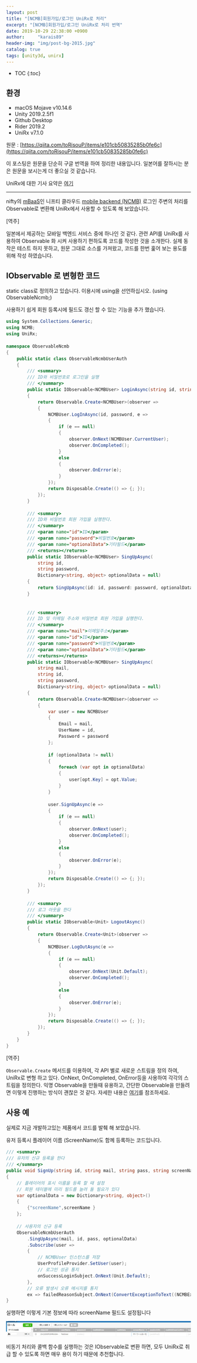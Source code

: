 ```yaml
---
layout: post
title: "[NCMB]회원가입/로그인 UniRx로 처리"
excerpt: "[NCMB]회원가입/로그인 UniRx로 처리 번역"
date: 2019-10-29 22:38:00 +0900
author:     "karais89"
header-img: "img/post-bg-2015.jpg"
catalog: true
tags: [unity3d, unirx]
---
```

* TOC
{:toc}

## 환경

- macOS Mojave v10.14.6
- Unity 2019.2.5f1
- Github Desktop
- Rider 2019.2
- UniRx v7.1.0

원문 : [https://qiita.com/toRisouP/items/e101cb50835285b0fe6c](https://qiita.com/toRisouP/items/e101cb50835285b0fe6c)

이 포스팅은 원문을 단순히 구글 번역을 하여 정리한 내용입니다. 일본어를 잘하시는 분은 원문을 보시는게 더 좋으실 것 같습니다. 

UniRx에 대한 기사 요약은 [여기](https://qiita.com/toRisouP/items/48b9fa25df64d3c6a392)

---

nifty의 [mBaaS](https://en.wikipedia.org/wiki/Mobile_backend_as_a_service)인 니프티 클라우드 [mobile backend (NCMB)](https://mbaas.nifcloud.com) 로그인  주변의 처리를 Observable로 변환해 UniRx에서 사용할 수 있도록 해 보았습니다.

[역주]

일본에서 제공하는 모바일 백엔드 서비스 중에 하나인 것 같다. 관련 API를 UniRx를 사용하여 Observable 화 시켜 사용하기 편하도록 코드를 작성한 것을 소개한다. 실제 동작은 테스트 하지 못하고, 원문 그대로 소스를 가져왔고, 코드를 한번 훑어 보는 용도를 위해 작성 하였습니다.

## IObservable 로 변형한 코드

static class로 정의하고 있습니다. 이용시에 using을 선언하십시오. (using ObservableNcmb;)

사용하기 쉽게 회원 등록시에 필드도 갱신 할 수 있는 기능을 추가 했습니다.
```cs
using System.Collections.Generic;
using NCMB;
using UniRx;

namespace ObservableNcmb
{
    public static class ObservableNcmbUserAuth
    {
        /// <summary>
        /// ID와 비밀번호로 로그인을 실행
        /// </summary>
        public static IObservable<NCMBUser> LoginAsync(string id, string password)
        {
            return Observable.Create<NCMBUser>(observer =>
            {
                NCMBUser.LogInAsync(id, password, e =>
                {
                    if (e == null)
                    {
                        observer.OnNext(NCMBUser.CurrentUser);
                        observer.OnCompleted();
                    }
                    else
                    {
                        observer.OnError(e);
                    }
                });
                return Disposable.Create(() => {; });
            });
        }

        /// <summary>
        /// ID와 비밀번호 회원 가입을 실행한다.
        /// </summary>
        /// <param name="id">ID</param>
        /// <param name="password">비밀번호</param>
        /// <param name="optionalData">기타필드</param>
        /// <returns></returns>
        public static IObservable<NCMBUser> SingUpAsync(
            string id,
            string password,
            Dictionary<string, object> optionalData = null)
        {
            return SingUpAsync(id: id, password: password, optionalData: optionalData, mail: null);
        }


        /// <summary>
        /// ID 및 이메일 주소와 비밀번호 회원 가입을 실행한다.
        /// </summary>
        /// <param name="mail">이메일주소</param>
        /// <param name="id">ID</param>
        /// <param name="password">비밀번호</param>
        /// <param name="optionalData">기타필드</param>
        /// <returns></returns>
        public static IObservable<NCMBUser> SingUpAsync(
            string mail,
            string id,
            string password,
            Dictionary<string, object> optionalData = null)
        {
            return Observable.Create<NCMBUser>(observer =>
            {
                var user = new NCMBUser
                {
                    Email = mail,
                    UserName = id,
                    Password = password
                };

                if (optionalData != null)
                {
                    foreach (var opt in optionalData)
                    {
                        user[opt.Key] = opt.Value;
                    }
                }

                user.SignUpAsync(e =>
                {
                    if (e == null)
                    {
                        observer.OnNext(user);
                        observer.OnCompleted();
                    }
                    else
                    {
                        observer.OnError(e);
                    }
                });
                return Disposable.Create(() => {; });
            });
        }

        /// <summary>
        /// 로그 아웃을 한다
        /// </summary>
        public static IObservable<Unit> LogoutAsync()
        {
            return Observable.Create<Unit>(observer =>
            {
                NCMBUser.LogOutAsync(e =>
                {
                    if (e == null)
                    {
                        observer.OnNext(Unit.Default);
                        observer.OnCompleted();
                    }
                    else
                    {
                        observer.OnError(e);
                    }
                });
                return Disposable.Create(() => {; });
            });
        }
    }
}
```

[역주]

`Observable.Create` 메서드를 이용하여, 각 API 별로 새로운 스트림을 정의 하여, UniRx로 변형 하고 있다. OnNext, OnCompleted, OnError등을 사용하여 각각의 스트림을 정의한다. 익명 Observable을 만들때 유용하고, 간단한 Observable을 만들려면 이렇게 진행하는 방식이 괜찮은 것 같다. 자세한 내용은 [여기](https://qiita.com/toRisouP/items/86fea641982e6e16dac6#observablecreate)를 참조하세요.

## 사용 예

실제로 지금 개발하고있는 제품에서 코드를 발췌 해 보았습니다.

유저 등록시 플레이어 이름 (ScreenName)도 함께 등록하는 코드입니다.
```cs
/// <summary>
/// 유저의 신규 등록을 한다
/// </summary>
public void SignUp(string id, string mail, string pass, string screenName)
{
    // 플레이어의 표시 이름을 등록 할 때 설정
    // 회원 테이블에 미리 필드를 늘려 둘 필요가 있다
    var optionalData = new Dictionary<string, object>()
    {
        {"screenName",screenName }
    };

    // 사용자의 신규 등록
    ObservableNcmbUserAuth
        .SingUpAsync(mail, id, pass, optionalData)
        .Subscribe(user =>
        {
            // NCMBUser 인스턴스를 저장
            UserProfileProvider.SetUser(user);
            // 로그인 성공 통지
            onSuccessLoginSubject.OnNext(Unit.Default);
        },
        // 오류 발생시 오류 메시지를 통지
        ex => failedReasonSubject.OnNext(ConvertExceptionToText((NCMBException)ex)));
}
```

실행하면 이렇게 기본 정보에 따라 screenName 필드도 설정됩니다

![](/img/in-post/unity3d/2019-10-29-1.jpeg)

비동기 처리와 콜백 함수를 실행하는 것은 IObservable로 변환 하면, 모두 UniRx로 취급 할 수 있도록 하면 매우 용이 하기 때문에 추천합니다.